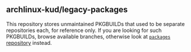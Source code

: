 ## archlinux-kud/legacy-packages

This repository stores unmaintained PKGBUILDs that used to be separate repositories each, for reference only. If you are looking for such PKGBUILDs, browse available branches, otherwise look at [`packages` repository](https://github.com/archlinux-kud/packages) instead.
